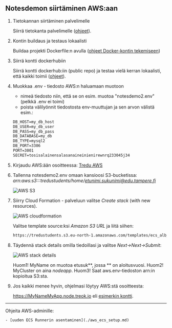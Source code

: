 ## Notesdemon siirtäminen AWS:aan

1. Tietokannan siirtäminen palvelimelle

    Siirrä tietokanta palvelimelle ([ohjeet](./knex-migrations-cpanel.html)).

2. Kontin buildaus ja testaus lokaalisti 

    Buildaa projekti Dockerfile:n avulla ([ohjeet Docker-kontin tekemiseen](../../docker/notesdemofull.html))

3. Siirrä kontti dockerhubiin 

    Siirrä kontti dockerhub:iin (public repo) ja testaa vielä kerran lokaalisti, että kaikki toimii ([ohjeet](../dockerhub/container-deployment.html)). 

4. Muokkaa .env - tiedosto AWS:n haluamaan muotoon
    - nimeä tiedosto niin, että se on esim. muotoa "notesdemo2.env" (pelkkä .env ei toimi)
    - poista välilyönnit tiedostosta env-muuttujan ja sen arvon välistä esim.:

    ```cmd
    DB_HOST=my_db_host
    DB_USER=my_db_user
    DB_PASS=my_db_pass
    DB_DATABASE=my_db
    DB_TYPE=mysql2
    DB_PORT=3306
    PORT=3001
    SECRET=tosisalainensalasanaineinienirewnrq233045j34
    ```
5. Kirjaudu AWS:ään osoitteessa: [Tredu AWS](https://toinenaste.awsapps.com/start#/)

6. Tallenna notesdemo2.env omaan kansioosi S3-bucketissa: *arn:aws:s3:::tredustudents/home/etunimi.sukunimi@edu.tampere.fi*

    ![AWS S3](../img/aws_s3.png)

7. Siirry Cloud Formation - palveluun valitse *Create stack* (with new resources).

    ![AWS cloudformation](../img/aws_cloudformation_create.png)

    Valitse template source:ksi *Amazon S3 URL* ja liitä siihen: 

    ```cmd
    https://tredustudents.s3.eu-north-1.amazonaws.com/templates/ecs_alb_fullstack_student_2.3_SSO.yml
    ```

8. Täydennä stack details omilla tiedoillasi ja valitse *Next->Next->Submit*:

    ![AWS stack details](../img/aws_stack_details.png)

    Huom1! MyName on muotoa etusuk**, jossa ** on aloitusvuosi.
    Huom2! MyCluster on aina *nodeapp*.
    Huom3! Saat aws.env-tiedoston arn:in kopioitua S3:sta.

9. Jos kaikki menee hyvin, ohjelmasi löytyy AWS:stä osoitteesta:

    https://MyNameMyApp.node.treok.io eli [esimerkin kontti](https://tiipar19notesdemo2.node.treok.io/).


---
Ohjeita AWS-adminille:

    - [uuden ECS Runnerin asentaminen](./aws_ecs_setup.md)











